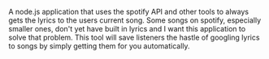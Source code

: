 A node.js application that uses the spotify API and other tools to always gets the lyrics to the users current song. Some songs on spotify, especially smaller ones, don't yet have built in 
lyrics and I want this application to solve that problem. This tool will save listeners the hastle of googling lyrics to songs by simply getting them for you automatically.